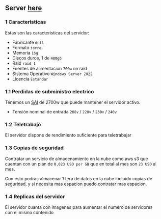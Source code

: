 ## Server [here](https://www.pccomponentes.com/dell-poweredge-t360-intel-xeon-e-2436-16gb-480gb-ssd)


### 1 Caracteristicas
Estas son las caracteristicas del servidor:
- Fabricante `dell`
- Formato `torre`
- Memoria `16g`
- Discos duros, 1 de `480gb`
- Raid `raid 1`
- Fuentes de alimentacion `700w` un raid
- Sistema Operativo `Windows Server 2022`
- Licencia `Estandar`

### 1.1 Perdidas de subministro electrico
Tenemos un [SAI](https://www.pccomponentes.com/salicru-sps-advance-rt2-sai-2700w-3000-va) de 2700w que puede mantener el servidor activo.
- Tensión nominal de entrada `208v` / `220v` / `230v` / `240v`

### 1.2 Teletrabajo
El servidor dispone de rendimiento suficiente para teletrabajar

### 1.3 Copias de seguridad
Contratar un servicio de almacenamiento en la nube como aws s3 que cuentan con un plan de `0,023 USD por GB` que en total al mes son `23 USD` al mes.

Con esto podras almacenar 1 tera de datos en la nube incluido copias de seguridad, y si necesita mas espacion puedo contratar mas espacion.

### 1.4 Replicas del servidor
El servidor cuanta con imagenes para aumentar el numero de servidores con el mismo contenido
